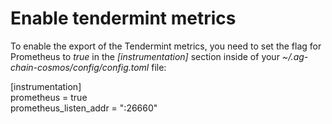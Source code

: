 # Enable tendermint metrics

To enable the export of the Tendermint metrics, you need to set the flag for Prometheus to *true* in the *[instrumentation]* section inside of your *~/.ag-chain-cosmos/config/config.toml* file:

[instrumentation]  
prometheus = true  
prometheus_listen_addr = ":26660"  
